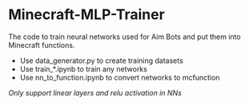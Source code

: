 # Minecraft-MLP-Trainer
The code to train neural networks used for Aim Bots and put them into Minecraft functions.

- Use data_generator.py to create training datasets
- Use train_*.ipynb to train any networks
- Use nn_to_function.ipynb to convert networks to mcfunction

*Only support linear layers and relu activation in NNs*
